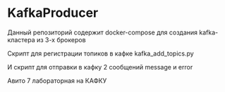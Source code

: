 # KafkaProducer

Данный репозиторий содержит docker-compose для создания kafka-кластера из 3-х брокеров 

Скрипт для регистрации топиков в кафке kafka_add_topics.py

И скрипт для отправки в кафку 2 сообщений message и error

Авито 7 лабораторная на КАФКУ
